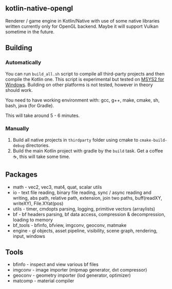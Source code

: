 
kotlin-native-opengl
--------------
Renderer / game engine in Kotlin/Native with use of some native libraries
written currently only for OpenGL backend. Maybe it will support Vulkan
sometime in the future. 


## Building

### Automatically

You can run `build_all.sh` script to compile all third-party projects and then compile the
Kotlin one. This script is experimental but tested on [MSYS2 for Windows](https://github.com/orlp/dev-on-windows/wiki/Installing-GCC--&-MSYS2-). Building on other
platforms is not tested, however in theory should work.

You need to have working environment with: gcc, g++, make, cmake, sh, bash, java (for Gradle).

This will take around 5 - 6 minutes.

### Manually

1. Build all native projects in `thirdparty` folder using cmake to `cmake-build-debug` directories.
2. Build the main Kotlin project with gradle by the `build` task. Get a coffee ☕, this will take some time.

## Packages

- math - vec2, vec3, mat4, quat, scalar utils
- io - text file reading, binary file reading, sync / async reading and writing, abs path, relative path, extension, join two paths, buff(readXY, writeXY), File.XYat(pos)
- utils - timer, cmdopts parsing, logging, primitive vectors (arraylists)
- bf - bf headers parsing, bf data access, compression & decompression, loading to memory
- bf_tools - bfinfo, bfview, imgconv, geoconv, matmake
- engine - gl objects, asset pipeline, visibility, scene graph, rendering, input, windows

## Tools

- bfinfo - inspect and view various bf files
- imgconv - image importer (mipmap generator, dxt compressor)
- geoconv - geometry importer (lod generator, optimizer)
- matcomp - material compiler
